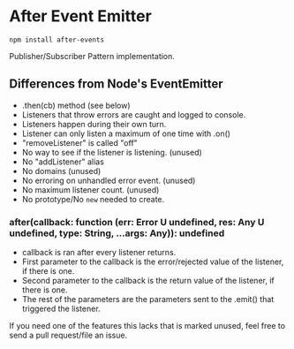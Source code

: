 # After Event Emitter

```
npm install after-events
```

Publisher/Subscriber Pattern implementation.

## Differences from Node's EventEmitter

*  .then(cb) method (see below)
*  Listeners that throw errors are caught and logged to console.
*  Listeners happen during their own turn.
*  Listener can only listen a maximum of one time with .on()
*  "removeListener" is called "off"
*  No way to see if the listener is listening.  (unused)
*  No "addListener" alias
*  No domains                                   (unused)
*  No erroring on unhandled error event.        (unused)
*  No maximum listener count.                   (unused)
*  No prototype/No `new` needed to create.

### after(callback: function (err: Error U undefined, res: Any U undefined, type: String, ...args: Any)): undefined

* callback is ran after every listener returns.
* First parameter to the callback is the error/rejected value of the listener, if there is one.
* Second parameter to the callback is the return value of the listener, if there is one.
* The rest of the parameters are the parameters sent to the .emit() that triggered the listener.

If you need one of the features this lacks that is marked unused, feel free to send a pull request/file an issue.